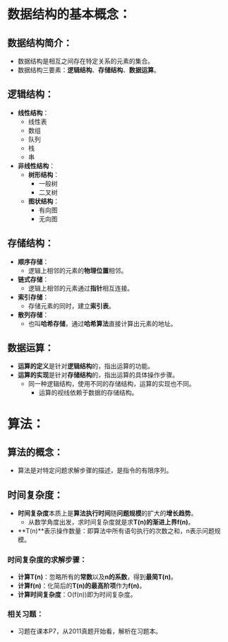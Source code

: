 # 数据结构的基本概念：
## 数据结构简介：

- 数据结构是相互之间存在特定关系的元素的集合。
- 数据结构三要素：**逻辑结构**、**存储结构**、**数据运算**。
## 逻辑结构：

- **线性结构**：
   - 线性表
   - 数组
   - 队列
   - 栈
   - 串
- **非线性结构**：
   - **树形结构**：
      - 一般树
      - 二叉树
   - **图状结构**：
      - 有向图
      - 无向图
## 存储结构：

- **顺序存储**：
   - 逻辑上相邻的元素的**物理位置**相邻。
- **链式存储**：
   - 逻辑上相邻的元素通过**指针**相互连接。
- **索引存储**：
   - 存储元素的同时，建立**索引表**。
- **散列存储**：
   - 也叫**哈希存储**，通过**哈希算法**直接计算出元素的地址。
## 数据运算：

- **运算的定义**是针对**逻辑结构**的，指出运算的功能。
- **运算的实现**是针对**存储结构**的，指出运算的具体操作步骤。
   - 同一种逻辑结构，使用不同的存储结构，运算的实现也不同。
      - 运算的视线依赖于数据的存储结构。
# 算法：
## 算法的概念：

- 算法是对特定问题求解步骤的描述，是指令的有限序列。
## 时间复杂度：

- **时间复杂度**本质上是**算法执行时间**随**问题规模**的扩大的**增长趋势**。
   - 从数学角度出发，求时间复杂度就是求**T(n)**的**渐进上界f(n)**。
- **T(n)**表示操作数量：即算法中所有语句执行的次数之和，n表示问题规模。
### 时间复杂度的求解步骤：

- **计算T(n)**：忽略所有的**常数**以及**n的系数**，得到**最简T(n)**。
- **计算f(n)**：化简后的**T(n)**的**最高阶项**作为**f(n)**。
- **计算时间复杂度**：O(f(n))即为时间复杂度。
### 相关习题：

- 习题在课本P7，从2011真题开始看，解析在习题本。
